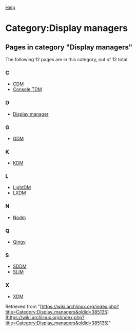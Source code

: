 [Help](//www.mediawiki.org/wiki/Special:MyLanguage/Help:Categories)

# Category:Display managers

## Pages in category "Display managers"

The following 12 pages are in this category, out of 12 total.

### C

*   [CDM](/index.php/CDM "CDM")
*   [Console TDM](/index.php/Console_TDM "Console TDM")

### D

*   [Display manager](/index.php/Display_manager "Display manager")

### G

*   [GDM](/index.php/GDM "GDM")

### K

*   [KDM](/index.php/KDM "KDM")

### L

*   [LightDM](/index.php/LightDM "LightDM")
*   [LXDM](/index.php/LXDM "LXDM")

### N

*   [Nodm](/index.php/Nodm "Nodm")

### Q

*   [Qingy](/index.php/Qingy "Qingy")

### S

*   [SDDM](/index.php/SDDM "SDDM")
*   [SLiM](/index.php/SLiM "SLiM")

### X

*   [XDM](/index.php/XDM "XDM")

Retrieved from "[https://wiki.archlinux.org/index.php?title=Category:Display_managers&oldid=385135](https://wiki.archlinux.org/index.php?title=Category:Display_managers&oldid=385135)"